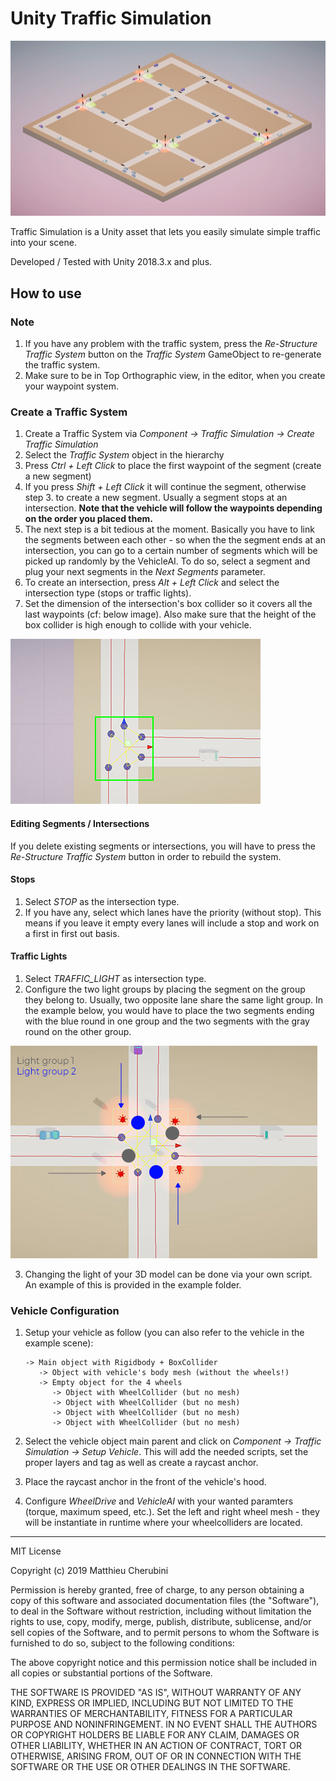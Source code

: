 # Unity Traffic Simulation
![intro](img/traffic-sim.gif)

Traffic Simulation is a Unity asset that lets you easily simulate simple traffic into your scene.


Developed / Tested with Unity 2018.3.x and plus.

## How to use
### Note
1. If you have any problem with the traffic system, press the *Re-Structure Traffic System* button on the *Traffic System* GameObject to re-generate the traffic system.
2. Make sure to be in Top Orthographic view, in the editor, when you create your waypoint system.

### Create a Traffic System
1. Create a Traffic System via *Component -> Traffic Simulation -> Create Traffic Simulation*
2. Select the *Traffic System* object in the hierarchy
3. Press *Ctrl + Left Click* to place the first waypoint of the segment (create a new segment)
4. If you press *Shift + Left Click* it will continue the segment, otherwise step 3. to create a new segment. Usually a segment stops at an intersection. **Note that the vehicle will follow the waypoints depending on the order you placed them.**
5. The next step is a bit tedious at the moment. Basically you have to link the segments between each other - so when the the segment ends at an intersection, you can go to a certain number of segments which will be picked up randomly by the VehicleAI. To do so, select a segment and plug your next segments in the *Next Segments* parameter.
6. To create an intersection, press *Alt + Left Click* and select the intersection type (stops or traffic lights).
7. Set the dimension of the intersection's box collider so it covers all the last waypoints (cf: below image). Also make sure that the height of the box collider is high enough to collide with your vehicle.


![box collider](img/intersection-box-collider.JPG)


#### Editing Segments / Intersections
If you delete existing segments or intersections, you will have to press the *Re-Structure Traffic System* button in order to rebuild the system.

#### Stops
1. Select *STOP* as the intersection type.
2. If you have any, select which lanes have the priority (without stop). This means if you leave it empty every lanes will include a stop and work on a first in first out basis.

#### Traffic Lights
1. Select *TRAFFIC_LIGHT* as intersection type.
2. Configure the two light groups by placing the segment on the group they belong to. Usually, two opposite lane share the same light group. In the example below, you would have to place the two segments ending with the blue round in one group and the two segments with the gray round on the other group.


![light groups](img/light-groups.jpg)


3. Changing the light of your 3D model can be done via your own script. An example of this is provided in the example folder.

### Vehicle Configuration
1. Setup your vehicle as follow (you can also refer to the vehicle in the example scene):

       -> Main object with Rigidbody + BoxCollider
          -> Object with vehicle's body mesh (without the wheels!)
          -> Empty object for the 4 wheels
             -> Object with WheelCollider (but no mesh)
             -> Object with WheelCollider (but no mesh)
             -> Object with WheelCollider (but no mesh)
             -> Object with WheelCollider (but no mesh)
2. Select the vehicle object main parent and click on *Component -> Traffic Simulation -> Setup Vehicle*. This will add the needed scripts, set the proper layers and tag as well as create a raycast anchor.
3. Place the raycast anchor in the front of the vehicle's hood.
4. Configure *WheelDrive* and *VehicleAI* with your wanted paramters (torque, maximum speed, etc.). Set the left and right wheel mesh - they will be instantiate in runtime where your wheelcolliders are located.

---

MIT License

Copyright (c) 2019 Matthieu Cherubini

Permission is hereby granted, free of charge, to any person obtaining a copy of this software and associated documentation files (the "Software"), to deal in the Software without restriction, including without limitation the rights to use, copy, modify, merge, publish, distribute, sublicense, and/or sell copies of the Software, and to permit persons to whom the Software is furnished to do so, subject to the following conditions:

The above copyright notice and this permission notice shall be included in all copies or substantial portions of the Software.

THE SOFTWARE IS PROVIDED "AS IS", WITHOUT WARRANTY OF ANY KIND, EXPRESS OR IMPLIED, INCLUDING BUT NOT LIMITED TO THE WARRANTIES OF MERCHANTABILITY, FITNESS FOR A PARTICULAR PURPOSE AND NONINFRINGEMENT. IN NO EVENT SHALL THE AUTHORS OR COPYRIGHT HOLDERS BE LIABLE FOR ANY CLAIM, DAMAGES OR OTHER LIABILITY, WHETHER IN AN ACTION OF CONTRACT, TORT OR OTHERWISE, ARISING FROM, OUT OF OR IN CONNECTION WITH THE SOFTWARE OR THE USE OR OTHER DEALINGS IN THE SOFTWARE.